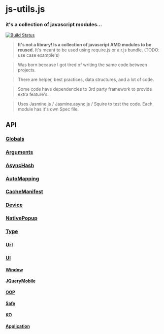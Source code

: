 
# js-utils.js
### it's a collection of javascript modules...
[![Build Status](https://travis-ci.org/aetheon/js-utils.png?branch=master)](https://travis-ci.org/aetheon/js-utils)

> **It's not a library! Is a collection of javascript AMD modules to be reused.** 
> It's meant to be used using require.js or a r.js bundle. (TODO: use case example's)

> Was born because I got tired of writing the same code between projects.

> There are helper, best practices, data structures, and a lot of code. 

> Some code have dependencies to 3rd party framework to provide extra feature's.

> Uses Jasmine.js / Jasmine.async.js / Squire to test the code. Each module has it's own Spec file.

## API

### [Globals](https://github.com/aetheon/js-utils/tree/master/src/Globals)

### [Arguments](https://github.com/aetheon/js-utils/tree/master/src/Arguments)

### [AsyncHash](https://github.com/aetheon/js-utils/tree/master/src/AsyncHash)

### [AutoMapping](https://github.com/aetheon/js-utils/tree/master/src/AutoMapping)

### [CacheManifest](https://github.com/aetheon/js-utils/tree/master/src/CacheManifest)

### [Device](https://github.com/aetheon/js-utils/tree/master/src/Device)

### [NativePopup](https://github.com/aetheon/js-utils/tree/master/src/NativePopup)

### [Type](https://github.com/aetheon/js-utils/tree/master/src/Type)

### [Url](https://github.com/aetheon/js-utils/tree/master/src/Url)

### [UI](https://github.com/aetheon/js-utils/tree/master/src/UI)

#### [Window](https://github.com/aetheon/js-utils/tree/master/src/Window)

#### [JQueryMobile](https://github.com/aetheon/js-utils/tree/master/src/JQueryMobile)

#### [OOP](https://github.com/aetheon/js-utils/tree/master/src/OOP)

#### [Safe](https://github.com/aetheon/js-utils/tree/master/src/Safe)

#### [KO](https://github.com/aetheon/js-utils/tree/master/src/KO)

#### [Application](https://github.com/aetheon/js-utils/tree/master/src/Application)

